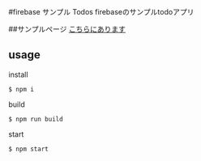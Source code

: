 #firebase サンプル Todos
firebaseのサンプルtodoアプリ

##サンプルページ
[こちらにあります](https://mohuparatodo.firebaseapp.com/)
## usage  
install  
```
$ npm i
```
build  
```
$ npm run build
```
start  
```
$ npm start
```
